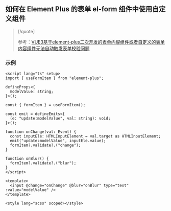
## 如何在 Element Plus 的表单 el-form 组件中使用自定义组件

>[!quote]
>
>参考：[VUE3基于element-plus二次开发的表单内容组件或者自定义的表单内容组件无法自动触发表单校验问题](https://blog.csdn.net/qq_36641900/article/details/130123641)

### 示例

```vue
<script lang="ts" setup>
import { useFormItem } from "element-plus";

defineProps<{
  modelValue: string;
}>();

const { formItem } = useFormItem();

const emit = defineEmits<{
  (e: "update:modelValue", val: string): void;
}>();

function onChange(val: Event) {
  const inputEle: HTMLInputElement = val.target as HTMLInputElement;
  emit("update:modelValue", inputEle.value);
  formItem?.validate?.("change");
}

function onBlur() {
  formItem?.validate?.("blur");
}
</script>

<template>
  <input @change="onChange" @blur="onBlur" type="text" :value="modelValue" />
</template>

<style lang="scss" scoped></style>
```
